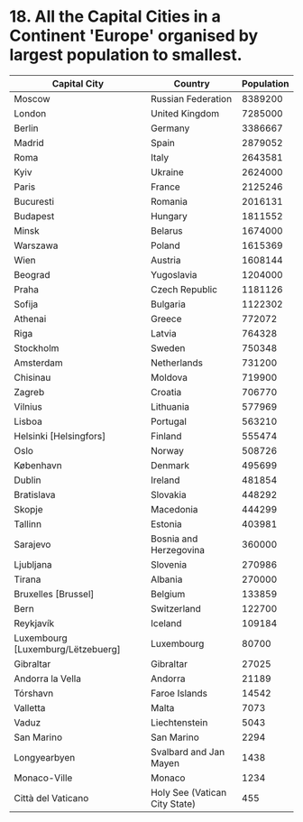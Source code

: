 # 18. All the Capital Cities in a Continent 'Europe' organised by largest population to smallest.

| Capital City | Country | Population |
| --- | --- | --- |
| Moscow | Russian Federation | 8389200 |
| London | United Kingdom | 7285000 |
| Berlin | Germany | 3386667 |
| Madrid | Spain | 2879052 |
| Roma | Italy | 2643581 |
| Kyiv | Ukraine | 2624000 |
| Paris | France | 2125246 |
| Bucuresti | Romania | 2016131 |
| Budapest | Hungary | 1811552 |
| Minsk | Belarus | 1674000 |
| Warszawa | Poland | 1615369 |
| Wien | Austria | 1608144 |
| Beograd | Yugoslavia | 1204000 |
| Praha | Czech Republic | 1181126 |
| Sofija | Bulgaria | 1122302 |
| Athenai | Greece | 772072 |
| Riga | Latvia | 764328 |
| Stockholm | Sweden | 750348 |
| Amsterdam | Netherlands | 731200 |
| Chisinau | Moldova | 719900 |
| Zagreb | Croatia | 706770 |
| Vilnius | Lithuania | 577969 |
| Lisboa | Portugal | 563210 |
| Helsinki [Helsingfors] | Finland | 555474 |
| Oslo | Norway | 508726 |
| København | Denmark | 495699 |
| Dublin | Ireland | 481854 |
| Bratislava | Slovakia | 448292 |
| Skopje | Macedonia | 444299 |
| Tallinn | Estonia | 403981 |
| Sarajevo | Bosnia and Herzegovina | 360000 |
| Ljubljana | Slovenia | 270986 |
| Tirana | Albania | 270000 |
| Bruxelles [Brussel] | Belgium | 133859 |
| Bern | Switzerland | 122700 |
| Reykjavík | Iceland | 109184 |
| Luxembourg [Luxemburg/Lëtzebuerg] | Luxembourg | 80700 |
| Gibraltar | Gibraltar | 27025 |
| Andorra la Vella | Andorra | 21189 |
| Tórshavn | Faroe Islands | 14542 |
| Valletta | Malta | 7073 |
| Vaduz | Liechtenstein | 5043 |
| San Marino | San Marino | 2294 |
| Longyearbyen | Svalbard and Jan Mayen | 1438 |
| Monaco-Ville | Monaco | 1234 |
| Città del Vaticano | Holy See (Vatican City State) | 455 |
